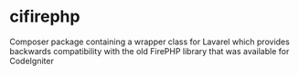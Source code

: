 cifirephp
=========

Composer package containing a wrapper class for Lavarel which provides backwards compatibility with the old FirePHP library that was available for CodeIgniter